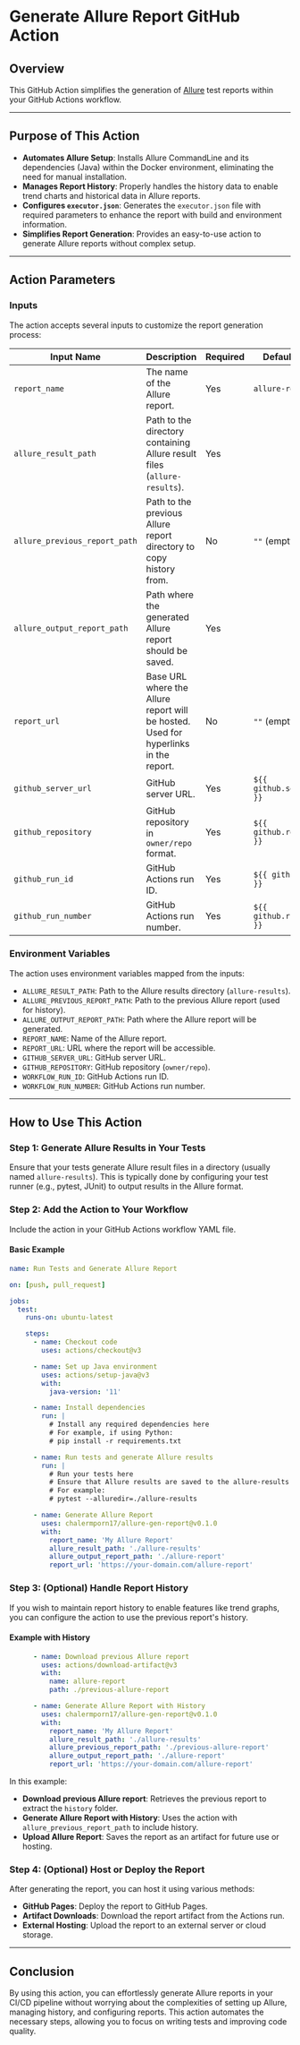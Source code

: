 # Generate Allure Report GitHub Action

## Overview

This GitHub Action simplifies the generation of [Allure](https://docs.qameta.io/allure/) test reports within your GitHub Actions workflow.

---

## Purpose of This Action

- **Automates Allure Setup**: Installs Allure CommandLine and its dependencies (Java) within the Docker environment, eliminating the need for manual installation.
- **Manages Report History**: Properly handles the history data to enable trend charts and historical data in Allure reports.
- **Configures `executor.json`**: Generates the `executor.json` file with required parameters to enhance the report with build and environment information.
- **Simplifies Report Generation**: Provides an easy-to-use action to generate Allure reports without complex setup.

---

## Action Parameters

### Inputs

The action accepts several inputs to customize the report generation process:

| **Input Name**                | **Description**                                                      | **Required** | **Default Value**                |
| ----------------------------- | -------------------------------------------------------------------- | ------------ | -------------------------------- |
| `report_name`                 | The name of the Allure report.                                       | Yes          | `allure-report`                  |
| `allure_result_path`          | Path to the directory containing Allure result files (`allure-results`). | Yes          |                                  |
| `allure_previous_report_path` | Path to the previous Allure report directory to copy history from.   | No           | `""` (empty string)              |
| `allure_output_report_path`   | Path where the generated Allure report should be saved.              | Yes          |                                  |
| `report_url`                  | Base URL where the Allure report will be hosted. Used for hyperlinks in the report. | No           | `""` (empty string)              |
| `github_server_url`           | GitHub server URL.                                                   | Yes          | `${{ github.server_url }}`       |
| `github_repository`           | GitHub repository in `owner/repo` format.                            | Yes          | `${{ github.repository }}`       |
| `github_run_id`               | GitHub Actions run ID.                                               | Yes          | `${{ github.run_id }}`           |
| `github_run_number`           | GitHub Actions run number.                                           | Yes          | `${{ github.run_number }}`       |

### Environment Variables

The action uses environment variables mapped from the inputs:

- `ALLURE_RESULT_PATH`: Path to the Allure results directory (`allure-results`).
- `ALLURE_PREVIOUS_REPORT_PATH`: Path to the previous Allure report (used for history).
- `ALLURE_OUTPUT_REPORT_PATH`: Path where the Allure report will be generated.
- `REPORT_NAME`: Name of the Allure report.
- `REPORT_URL`: URL where the report will be accessible.
- `GITHUB_SERVER_URL`: GitHub server URL.
- `GITHUB_REPOSITORY`: GitHub repository (`owner/repo`).
- `WORKFLOW_RUN_ID`: GitHub Actions run ID.
- `WORKFLOW_RUN_NUMBER`: GitHub Actions run number.

---

## How to Use This Action

### Step 1: Generate Allure Results in Your Tests

Ensure that your tests generate Allure result files in a directory (usually named `allure-results`). This is typically done by configuring your test runner (e.g., pytest, JUnit) to output results in the Allure format.

### Step 2: Add the Action to Your Workflow

Include the action in your GitHub Actions workflow YAML file.

#### Basic Example

```yaml
name: Run Tests and Generate Allure Report

on: [push, pull_request]

jobs:
  test:
    runs-on: ubuntu-latest

    steps:
      - name: Checkout code
        uses: actions/checkout@v3

      - name: Set up Java environment
        uses: actions/setup-java@v3
        with:
          java-version: '11'

      - name: Install dependencies
        run: |
          # Install any required dependencies here
          # For example, if using Python:
          # pip install -r requirements.txt

      - name: Run tests and generate Allure results
        run: |
          # Run your tests here
          # Ensure that Allure results are saved to the allure-results directory
          # For example:
          # pytest --alluredir=./allure-results

      - name: Generate Allure Report
        uses: chalermporn17/allure-gen-report@v0.1.0
        with:
          report_name: 'My Allure Report'
          allure_result_path: './allure-results'
          allure_output_report_path: './allure-report'
          report_url: 'https://your-domain.com/allure-report'
```

### Step 3: (Optional) Handle Report History

If you wish to maintain report history to enable features like trend graphs, you can configure the action to use the previous report's history.

#### Example with History

```yaml
      - name: Download previous Allure report
        uses: actions/download-artifact@v3
        with:
          name: allure-report
          path: ./previous-allure-report

      - name: Generate Allure Report with History
        uses: chalermporn17/allure-gen-report@v0.1.0
        with:
          report_name: 'My Allure Report'
          allure_result_path: './allure-results'
          allure_previous_report_path: './previous-allure-report'
          allure_output_report_path: './allure-report'
          report_url: 'https://your-domain.com/allure-report'
```

In this example:

- **Download previous Allure report**: Retrieves the previous report to extract the `history` folder.
- **Generate Allure Report with History**: Uses the action with `allure_previous_report_path` to include history.
- **Upload Allure Report**: Saves the report as an artifact for future use or hosting.

### Step 4: (Optional) Host or Deploy the Report

After generating the report, you can host it using various methods:
- **GitHub Pages**: Deploy the report to GitHub Pages.
- **Artifact Downloads**: Download the report artifact from the Actions run.
- **External Hosting**: Upload the report to an external server or cloud storage.
---

## Conclusion

By using this action, you can effortlessly generate Allure reports in your CI/CD pipeline without worrying about the complexities of setting up Allure, managing history, and configuring reports. This action automates the necessary steps, allowing you to focus on writing tests and improving code quality.